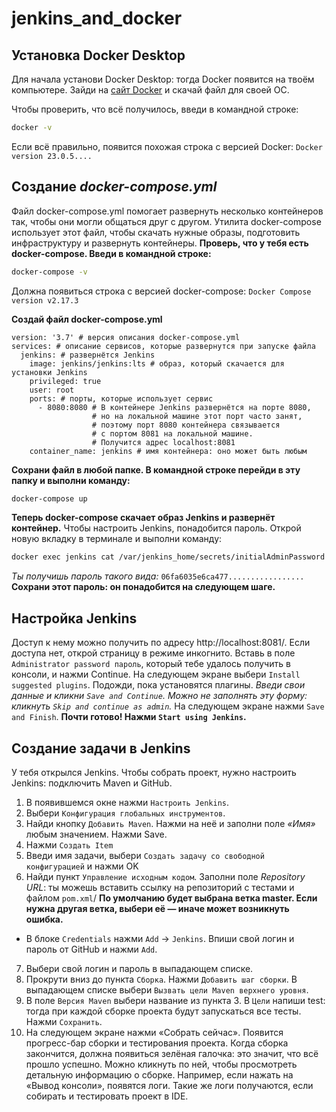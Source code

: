 # jenkins_and_docker
## Установка Docker Desktop
Для начала установи Docker Desktop: тогда Docker появится на твоём компьютере.
Зайди на [сайт Docker](https://www.docker.com/products/docker-desktop) и скачай файл для своей ОС.

Чтобы проверить, что всё получилось, введи в командной строке:
``` sh
docker -v
```
Если всё правильно, появится похожая строка с версией Docker:
```Docker version 23.0.5....```
## Создание *docker-compose.yml*
Файл docker-compose.yml помогает развернуть несколько контейнеров так, чтобы они могли общаться друг с другом. Утилита docker-compose использует этот файл, чтобы скачать нужные образы, подготовить инфраструктуру и развернуть контейнеры.
**Проверь, что у тебя есть docker-compose. Введи в командной строке:**
```sh
docker-compose -v
```
Должна появиться строка с версией docker-compose:
```Docker Compose version v2.17.3```

**Создай файл docker-compose.yml**
```
version: '3.7' # версия описания docker-compose.yml
services: # описание сервисов, которые развернутся при запуске файла
  jenkins: # развернётся Jenkins
    image: jenkins/jenkins:lts # образ, который скачается для установки Jenkins
    privileged: true
    user: root
    ports: # порты, которые использует сервис
      - 8080:8080 # В контейнере Jenkins развернётся на порте 8080,
                  # но на локальной машине этот порт часто занят, 
                  # поэтому порт 8080 контейнера связывается
                  # с портом 8081 на локальной машине. 
                  # Получится адрес localhost:8081
    container_name: jenkins # имя контейнера: оно может быть любым
```

**Сохрани файл в любой папке. В командной строке перейди в эту папку и выполни команду:**
```sh
docker-compose up
```
**Теперь docker-compose скачает образ Jenkins и развернёт контейнер.**
Чтобы настроить Jenkins, понадобится пароль. Открой новую вкладку в терминале и выполни команду:
```sh
docker exec jenkins cat /var/jenkins_home/secrets/initialAdminPassword
```
*Ты получишь пароль такого вида:*
`06fa6035e6ca477.................`
**Сохрани этот пароль: он понадобится на следующем шаге.**
## Настройка Jenkins
Доступ к нему можно получить по адресу http://localhost:8081/. Если доступа нет, открой страницу в режиме инкогнито.
Вставь в поле `Administrator password пароль`, который тебе удалось получить в консоли, и нажми Continue.
На следующем экране выбери `Install suggested plugins`. Подожди, пока установятся плагины.
*Введи свои данные и кликни `Save and Continue`. Можно не заполнять эту форму: кликнуть `Skip and continue as admin`.*
На следующем экране нажми `Save and Finish`.
**Почти готово! Нажми `Start using Jenkins`.**

## Создание задачи в Jenkins
У тебя открылся Jenkins. 
Чтобы собрать проект, нужно настроить Jenkins: подключить Maven и GitHub.
1. В появившемся окне нажми `Настроить Jenkins`.
2. Выбери `Конфигурация глобальных инструментов`.
3. Найди кнопку `Добавить Maven`. Нажми на неё и заполни поле *«Имя»* любым значением. Нажми Save.
4. Нажми `Создать Item`
5. Введи имя задачи, выбери `Создать задачу со свободной конфигурацией` и нажми OK
6. Найди пункт `Управление исходным кодом`. Заполни поле *Repository URL*: ты можешь вставить ссылку на репозиторий с тестами и файлом `pom.xml`/
**По умолчанию будет выбрана ветка master. Если нужна другая ветка, выбери её — иначе может возникнуть ошибка.**
* В блоке `Credentials` нажми `Add` → `Jenkins`. Впиши свой логин и пароль от GitHub и нажми `Add`.
7. Выбери свой логин и пароль в выпадающем списке.
8. Прокрути вниз до пункта `Сборка`. Нажми `Добавить шаг сборки`. В выпадающем списке выбери `Вызвать цели Maven верхнего уровня`.
9. В поле `Версия Maven` выбери название из пункта 3. В `Цели` напиши test: тогда при каждой сборке проекта будут запускаться все тесты. Нажми `Сохранить`.
10. На следующем экране нажми «Собрать сейчас».
Появится прогресс-бар сборки и тестирования проекта.
Когда сборка закончится, должна появиться зелёная галочка: это значит, что всё прошло успешно.
Можно кликнуть по ней, чтобы просмотреть детальную информацию о сборке.
Например, если нажать на «Вывод консоли», появятся логи. Такие же логи получаются, если собирать и тестировать проект в IDE.
